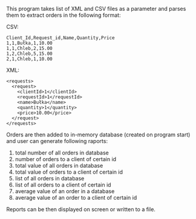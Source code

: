 This program takes list of XML and CSV files as a parameter and parses them to extract orders in the following format:

CSV:

```
Client_Id,Request_id,Name,Quantity,Price
1,1,Bułka,1,10.00
1,1,Chleb,2,15.00
1,2,Chleb,5,15.00
2,1,Chleb,1,10.00
```


XML:

```
<requests>
  <request>
    <clientId>1</clientId>
    <requestId>1</requestId>
    <name>Bułka</name>
    <quantity>1</quantity>
    <price>10.00</price>
  </request>
</requests>
```

Orders are then added to in-memory database (created on program start) and user can generate following raports:

1. total number of all orders in database
2. number of orders to a client of certain id
3. total value of all orders in database
4. total value of orders to a client of certain id
5. list of all orders in database
6. list of all orders to a client of certain id
7. average value of an order in a database
8. average value of an order to a client of certain id

Reports can be then displayed on screen or written to a file.